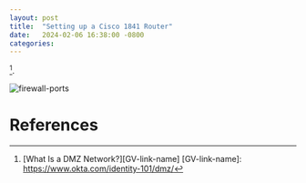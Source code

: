 ```yaml
---
layout: post
title:  "Setting up a Cisco 1841 Router"
date:   2024-02-06 16:38:00 -0800
categories: 
---
```


[^1]. 

![firewall-ports](/assets/perimeter-network/sophos-xg-135w.jpg)




# References <a name="references"></a>
[^1]: [What Is a DMZ Network?][GV-link-name] 
[GV-link-name]: https://www.okta.com/identity-101/dmz/
